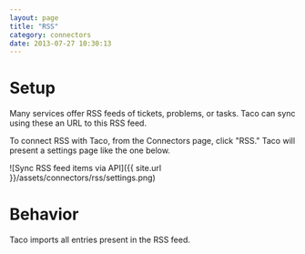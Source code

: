 ```yaml
---
layout: page
title: "RSS"
category: connectors
date: 2013-07-27 10:30:13
---
```


# Setup

Many services offer RSS feeds of tickets, problems, or tasks. Taco can
sync using these an URL to this RSS feed.

To connect RSS with Taco, from the Connectors page, click "RSS." Taco
will present a settings page like the one below. 

![Sync RSS feed items via API]({{ site.url }}/assets/connectors/rss/settings.png)


# Behavior

Taco imports all entries present in the RSS feed.
